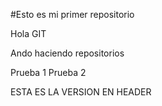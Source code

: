 #Esto es mi primer repositorio

Hola GIT


Ando haciendo repositorios

Prueba 1
Prueba 2

ESTA ES LA VERSION EN HEADER
